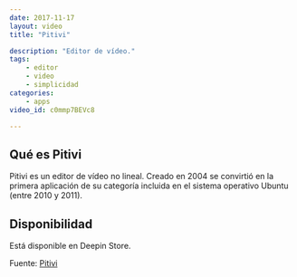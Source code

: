 ```yaml
---
date: 2017-11-17
layout: video
title: "Pitivi"

description: "Editor de vídeo."
tags:
    - editor
    - video
    - simplicidad
categories:
    - apps
video_id: c0mmp7BEVc8

---
```

<!--more-->

## Qué es Pitivi
Pitivi es un editor de vídeo no lineal. Creado en 2004 se convirtió en la primera aplicación de su categoría incluida en el sistema operativo Ubuntu (entre 2010 y 2011).

## Disponibilidad

Está disponible en Deepin Store.

Fuente: [Pitivi](http://www.pitivi.org/)
